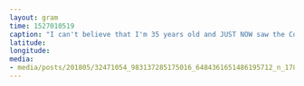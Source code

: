 ```yaml
---
layout: gram
time: 1527010519
caption: "I can't believe that I'm 35 years old and JUST NOW saw the Codex Seraphinianus for the first time. Unreal. 🤓😍🤓"
latitude: 
longitude: 
media:
- media/posts/201805/32471054_983137285175016_6484361651486195712_n_17847506065269436.jpg
---
```

